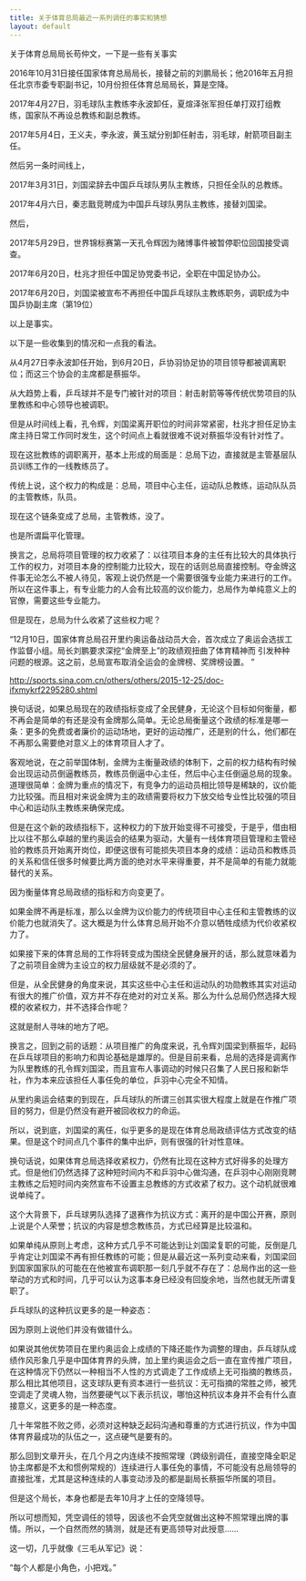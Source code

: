```yaml
---
title: 关于体育总局最近一系列调任的事实和猜想
layout: default
---
```


关于体育总局局长苟仲文，一下是一些有关事实

2016年10月31日接任国家体育总局局长，接替之前的刘鹏局长；他2016年五月担任北京市委专职副书记，10月份担任体育总局局长，算是空降。

2017年4月27日，羽毛球队主教练李永波卸任，夏煊泽张军担任单打双打组教练，国家队不再设总教练和副总教练。

2017年5月4日，王义夫，李永波，黄玉斌分别卸任射击，羽毛球，射箭项目副主任。


然后另一条时间线上，

2017年3月31日，刘国梁辞去中国乒乓球队男队主教练，只担任全队的总教练。

2017年4月六日，秦志戬竞聘成为中国乒乓球队男队主教练，接替刘国梁。

然后，

2017年5月29日，世界锦标赛第一天孔令辉因为赌博事件被暂停职位回国接受调查。

2017年6月20日，杜兆才担任中国足协党委书记，全职在中国足协办公。

2017年6月20日，刘国梁被宣布不再担任中国乒乓球队主教练职务，调职成为中国乒协副主席（第19位）

以上是事实。

以下是一些收集到的情况和一点我的看法。

从4月27日李永波卸任开始，到6月20日，乒协羽协足协的项目领导都被调离职位；而这三个协会的主席都是蔡振华。

从大趋势上看，乒乓球并不是专门被针对的项目：射击射箭等等传统优势项目的队里教练和中心领导也被调职。

但是从时间线上看，孔令辉，刘国梁离开职位的时间非常紧密，杜兆才担任足协主席主持日常工作同时发生，这个时间点上看就很难不说对蔡振华没有针对性了。

现在这批教练的调职离开，基本上形成的局面是：总局下边，直接就是主管基层队员训练工作的一线教练员了。

传统上说，这个权力的构成是：总局，项目中心主任，运动队总教练，运动队队员的主管教练，队员。

现在这个链条变成了总局，主管教练，没了。

也是所谓扁平化管理。

换言之，总局将项目管理的权力收紧了：以往项目本身的主任有比较大的具体执行工作的权力，对项目本身的控制能力比较大，现在的话则总局直接控制。夺金牌这件事无论怎么不被人待见，客观上说仍然是一个需要很强专业能力来进行的工作。所以在这件事上，有专业能力的人会有比较高的议价能力，总局作为单纯意义上的官僚，需要这些专业能力。

但是现在，总局为什么收紧了这些权力呢？

“12月10日，国家体育总局召开里约奥运备战动员大会，首次成立了奥运会选拔工作监督小组。局长刘鹏要求深挖“金牌至上”的政绩观扭曲了体育精神而 引发种种问题的根源。这之前，总局宣布取消全运会的金牌榜、奖牌榜设置。 ”

http://sports.sina.com.cn/others/others/2015-12-25/doc-ifxmykrf2295280.shtml

换句话说，如果总局现在的政绩指标变成了全民健身，无论这个目标如何衡量，都不再会是简单的有还是没有金牌那么简单。无论总局衡量这个政绩的标准是哪一条：更多的免费或者廉价的运动场地，更好的运动推广，还是别的什么，他们都在不再那么需要绝对意义上的体育项目人才了。

客观地说，在之前举国体制，金牌为主衡量政绩的体制下，之前的权力结构有时候会出现运动员倒逼教练员，教练员倒逼中心主任，然后中心主任倒逼总局的现象。道理很简单：金牌为重点的情况下，有竞争力的运动员相比领导是稀缺的，议价能力比较强。而且相对来说金牌为主的政绩需要将权力下放交给专业性比较强的项目中心和运动队主教练来确保完成。

但是在这个新的政绩指标下，这种权力的下放开始变得不可接受，于是乎，借由相比以往不那么卓越的里约奥运会的结果为驱动，大量有一线体育项目管理和主管经验的教练员开始离开岗位，即便这很有可能损失项目本身的成绩：运动员和教练员的关系和信任很多时候要比两方面的绝对水平来得重要，并不是简单的有能力就能替代的关系。

因为衡量体育总局政绩的指标和方向变更了。

如果金牌不再是标准，那么以金牌为议价能力的传统项目中心主任和主管教练的议价能力也就消失了。这大概是为什么体育总局开始不介意以牺牲成绩为代价收紧权力了。

如果接下来的体育总局的工作将转变成为围绕全民健身展开的话，那么就意味着为了之前项目金牌为主设立的权力层级就不是必须的了。

但是，从全民健身的角度来说，其实这些中心主任和运动队的功勋教练其实对运动有很大的推广价值，双方并不存在绝对的对立关系。那么为什么总局仍然选择大规模的收紧权力，并不选择合作呢？

这就是耐人寻味的地方了吧。

换言之，回到之前的话题：从项目推广的角度来说，孔令辉刘国梁到蔡振华，起码在乒乓球项目的影响力和舆论基础是雄厚的。但是目前来看，总局的选择是调离作为队里教练的孔令辉刘国梁，而且宣布人事调动的时候只召集了人民日报和新华社，作为本来应该担任人事任免的单位，乒羽中心完全不知情。

从里约奥运会结束的到现在，乒乓球队的所谓三创其实很大程度上就是在作推广项目的努力，但是仍然没有避开被回收权力的命运。

所以，说到底，刘国梁的离任，似乎更多的是现在体育总局政绩评估方式改变的结果。但是这个时间点几个事件的集中出炉，则有很强的针对性意味。

换句话说，如果体育总局选择收紧权力，仍然有比现在这种方式好得多的处理方式。但是他们仍然选择了这种短时间内不和乒羽中心做沟通，在乒羽中心刚刚竞聘主教练之后短时间内突然宣布不设置主总教练的方式收紧了权力。这个动机就很难说单纯了。

这个大背景下，乒乓球男队选择了退赛作为抗议方式：离开的是中国公开赛，原则上说是个人荣誉；抗议的内容是想念教练员，方式已经算是比较温和。

如果单纯从原则上考虑，这种方式几乎不可能达到让刘国梁复职的可能，反倒是几乎肯定让刘国梁不再有担任教练的可能；但是从最近这一系列变动来看，刘国梁回到国家国家队的可能在在他被宣布调职那一刻几乎就不存在了：总局作出的这一些举动的方式和时间，几乎可以认为这事本身已经没有回旋余地，当然也就无所谓复职了。

乒乓球队的这种抗议更多的是一种姿态：

因为原则上说他们并没有做错什么。

如果说其他优势项目在里约奥运会上成绩的下降还能作为调整的理由，乒乓球队成绩作风形象几乎是中国体育界的头牌，加上里约奥运会之后一直在宣传推广项目，在这种情况下仍然以一种相当不人性的方式调走了工作成绩上无可指摘的教练员，那么相比其他项目，这支球队更有资本进行一些抗议：无可指摘的常胜之师，被凭空调走了灵魂人物，当然要硬气以下表示抗议，哪怕这种抗议本身并不会有什么直接意义，这更多的是一种态度。

几十年常胜不败之师，必须对这种缺乏起码沟通和尊重的方式进行抗议，作为中国体育界最成功的队伍之一，这点硬气是要有的。

那么回到文章开头，在几个月之内连续不按照常理（跨级别调任，直接空降全职足协主席都是不太和惯例常规的）连续进行人事任免的事情，不可能没有总局领导的直接批准，尤其是这种连续的人事变动涉及的都是副局长蔡振华所属的项目。

但是这个局长，本身也都是去年10月才上任的空降领导。

所以可想而知，凭空调任的领导，因该也不会凭空就做出这种不照常理出牌的事情。所以，一个自然而然的猜测，就是还有更高领导对此授意……

这一切，几乎就像《三毛从军记》说：

“每个人都是小角色，小把戏。”
